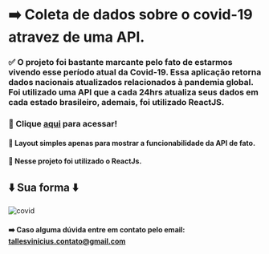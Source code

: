 # ➡️ Coleta de dados sobre o covid-19 atravez de uma API. 

### ✅ O projeto foi bastante marcante pelo fato de estarmos vivendo esse período atual da Covid-19. Essa aplicação retorna dados nacionais atualizados relacionados à pandemia global. Foi utilizado uma API que a cada 24hrs atualiza seus dados em cada estado brasileiro, ademais, foi utilizado ReactJS.

### 📌 Clique <a href="https://tallesvini.github.io/covid19-reactjs/">aqui</a> para acessar!
#### 📌 Layout simples apenas para mostrar a funcionabilidade da API de fato.
#### 📌 Nesse projeto foi utilizado o ReactJs.

## ⬇️ Sua forma ⬇️
![covid](https://user-images.githubusercontent.com/90796934/157997776-5de66efe-2b3a-4cf8-a10e-2268a477d9bb.gif)

#### ➡️ Caso alguma dúvida entre em contato pelo email: tallesvinicius.contato@gmail.com